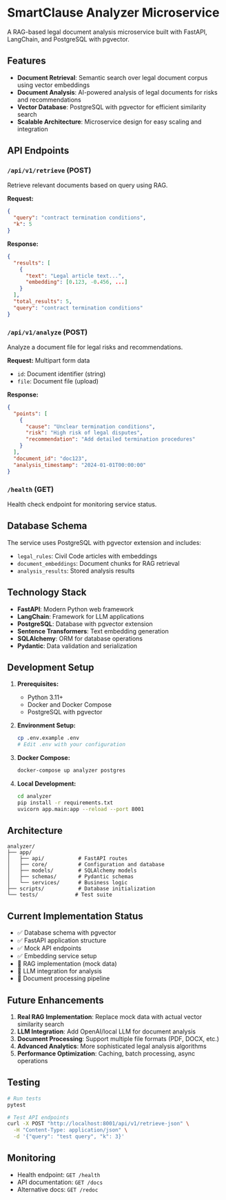 # SmartClause Analyzer Microservice

A RAG-based legal document analysis microservice built with FastAPI, LangChain, and PostgreSQL with pgvector.

## Features

- **Document Retrieval**: Semantic search over legal document corpus using vector embeddings
- **Document Analysis**: AI-powered analysis of legal documents for risks and recommendations
- **Vector Database**: PostgreSQL with pgvector for efficient similarity search
- **Scalable Architecture**: Microservice design for easy scaling and integration

## API Endpoints

### `/api/v1/retrieve` (POST)
Retrieve relevant documents based on query using RAG.

**Request:**
```json
{
  "query": "contract termination conditions",
  "k": 5
}
```

**Response:**
```json
{
  "results": [
    {
      "text": "Legal article text...",
      "embedding": [0.123, -0.456, ...]
    }
  ],
  "total_results": 5,
  "query": "contract termination conditions"
}
```

### `/api/v1/analyze` (POST)
Analyze a document file for legal risks and recommendations.

**Request:** Multipart form data
- `id`: Document identifier (string)
- `file`: Document file (upload)

**Response:**
```json
{
  "points": [
    {
      "cause": "Unclear termination conditions",
      "risk": "High risk of legal disputes",
      "recommendation": "Add detailed termination procedures"
    }
  ],
  "document_id": "doc123",
  "analysis_timestamp": "2024-01-01T00:00:00"
}
```

### `/health` (GET)
Health check endpoint for monitoring service status.

## Database Schema

The service uses PostgreSQL with pgvector extension and includes:

- `legal_rules`: Civil Code articles with embeddings
- `document_embeddings`: Document chunks for RAG retrieval
- `analysis_results`: Stored analysis results

## Technology Stack

- **FastAPI**: Modern Python web framework
- **LangChain**: Framework for LLM applications
- **PostgreSQL**: Database with pgvector extension
- **Sentence Transformers**: Text embedding generation
- **SQLAlchemy**: ORM for database operations
- **Pydantic**: Data validation and serialization

## Development Setup

1. **Prerequisites:**
   - Python 3.11+
   - Docker and Docker Compose
   - PostgreSQL with pgvector

2. **Environment Setup:**
   ```bash
   cp .env.example .env
   # Edit .env with your configuration
   ```

3. **Docker Compose:**
   ```bash
   docker-compose up analyzer postgres
   ```

4. **Local Development:**
   ```bash
   cd analyzer
   pip install -r requirements.txt
   uvicorn app.main:app --reload --port 8001
   ```

## Architecture

```
analyzer/
├── app/
│   ├── api/           # FastAPI routes
│   ├── core/          # Configuration and database
│   ├── models/        # SQLAlchemy models
│   ├── schemas/       # Pydantic schemas
│   └── services/      # Business logic
├── scripts/           # Database initialization
└── tests/            # Test suite
```

## Current Implementation Status

- ✅ Database schema with pgvector
- ✅ FastAPI application structure
- ✅ Mock API endpoints
- ✅ Embedding service setup
- 🔄 RAG implementation (mock data)
- 🔄 LLM integration for analysis
- 🔄 Document processing pipeline

## Future Enhancements

1. **Real RAG Implementation**: Replace mock data with actual vector similarity search
2. **LLM Integration**: Add OpenAI/local LLM for document analysis
3. **Document Processing**: Support multiple file formats (PDF, DOCX, etc.)
4. **Advanced Analytics**: More sophisticated legal analysis algorithms
5. **Performance Optimization**: Caching, batch processing, async operations

## Testing

```bash
# Run tests
pytest

# Test API endpoints
curl -X POST "http://localhost:8001/api/v1/retrieve-json" \
  -H "Content-Type: application/json" \
  -d '{"query": "test query", "k": 3}'
```

## Monitoring

- Health endpoint: `GET /health`
- API documentation: `GET /docs`
- Alternative docs: `GET /redoc` 